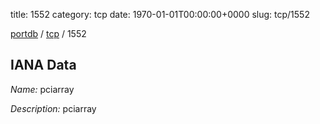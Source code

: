 title: 1552
category: tcp
date: 1970-01-01T00:00:00+0000
slug: tcp/1552

[portdb](/) / [tcp](/category/tcp.html) / 1552


## IANA Data

_Name:_ pciarray

_Description:_ pciarray


